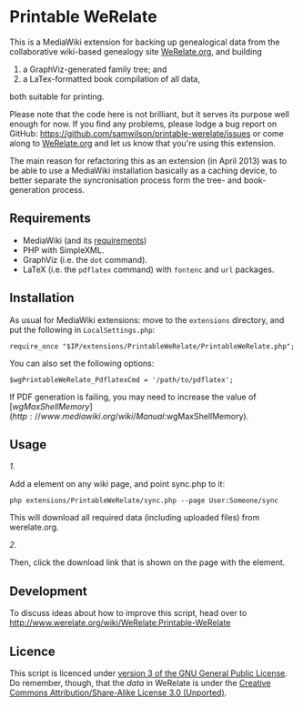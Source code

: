 Printable WeRelate
==================

This is a MediaWiki extension for backing up genealogical data
from the collaborative wiki-based genealogy site
[WeRelate.org](http://www.werelate.org/wiki/WeRelate:About), and building

1. a GraphViz-generated family tree; and
2. a LaTex-formatted book compilation of all data,

both suitable for printing.

Please note that the code here is not brilliant, but it serves its purpose well
enough for now.  If you find any problems, please lodge a bug report on
GitHub: https://github.com/samwilson/printable-werelate/issues or come along to
[WeRelate.org](http://www.werelate.org/wiki/WeRelate:Printable-WeRelate) and
let us know that you're using this extension.

The main reason for refactoring this as an extension (in April 2013) was to be
able to use a MediaWiki installation basically as a caching device, to better
separate the syncronisation process form the tree- and book-generation process.

Requirements
------------

* MediaWiki (and its [requirements](http://www.mediawiki.org/wiki/Manual:Installation_requirements))
* PHP with SimpleXML.
* GraphViz (i.e. the `dot` command).
* LaTeX (i.e. the `pdflatex` command) with `fontenc` and `url` packages.

Installation
------------

As usual for MediaWiki extensions: move to the `extensions` directory, and put
the following in `LocalSettings.php`:

    require_once "$IP/extensions/PrintableWeRelate/PrintableWeRelate.php";

You can also set the following options:

    $wgPrintableWeRelate_PdflatexCmd = '/path/to/pdflatex';

If PDF generation is failing, you may need to increase the value of
[$wgMaxShellMemory](http://www.mediawiki.org/wiki/Manual:$wgMaxShellMemory).

Usage
-----

*1.*

Add a <printablewerelate> element on any wiki page, and point sync.php to it:

    php extensions/PrintableWeRelate/sync.php --page User:Someone/sync

This will download all required data (including uploaded files) from werelate.org.

*2.*

Then, click the download link that is shown on the page with the <printablewerelate> element.

Development
-----------

To discuss ideas about how to improve this script, head over to
http://www.werelate.org/wiki/WeRelate:Printable-WeRelate

Licence
-------

This script is licenced under
[version 3 of the GNU General Public License](http://www.gnu.org/licenses/gpl-3.0-standalone.html).
Do remember, though, that the *data* in WeRelate is under the
[Creative Commons Attribution/Share-Alike License 3.0 (Unported)](http://creativecommons.org/licenses/by-sa/3.0/).
